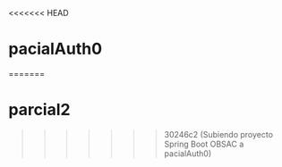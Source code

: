 <<<<<<< HEAD
# pacialAuth0
=======
# parcial2
>>>>>>> 30246c2 (Subiendo proyecto Spring Boot OBSAC a pacialAuth0)
